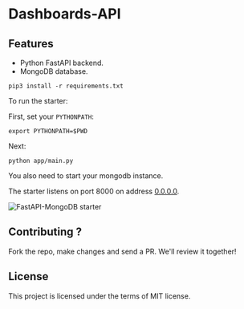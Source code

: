 # Dashboards-API



## Features

+ Python FastAPI backend.
+ MongoDB database.


```console
pip3 install -r requirements.txt
```

To run the starter:

First, set your `PYTHONPATH`:

```console
export PYTHONPATH=$PWD
```

Next:

```console
python app/main.py
```

You also need to start your mongodb instance.

The starter listens on port 8000 on address [0.0.0.0](0.0.0.0:8080). 

![FastAPI-MongoDB starter](https://res.cloudinary.com/adeshina/image/upload/v1600180509/fopab9idhrjqeqds4izk.png)


## Contributing ?

Fork the repo, make changes and send a PR. We'll review it together!

## License

This project is licensed under the terms of MIT license.
